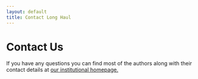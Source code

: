```yaml
---
layout: default
title: Contact Long Haul
---
```


<div id="contact">
  <h1 class="pageTitle">Contact Us</h1>
    <p>If you have any questions you can find most of the authors along with their contact details at <a href="http://ornithology.ucc.ie/"> our institutional homepage.</a> 
</div>
